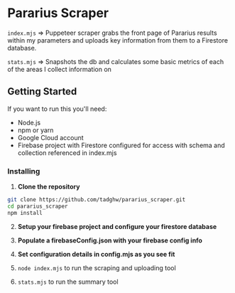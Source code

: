 # Pararius Scraper

`index.mjs` => Puppeteer scraper grabs the front page of Pararius results within my parameters and uploads key information from them to a Firestore database. 

`stats.mjs` => Snapshots the db and calculates some basic metrics of each of the areas I collect information on

## Getting Started

If you want to run this you'll need:

- Node.js
- npm or yarn
- Google Cloud account
- Firebase project with Firestore configured for access with schema and collection referenced in index.mjs

### Installing

1. **Clone the repository**

```bash
git clone https://github.com/tadghw/pararius_scraper.git
cd pararius_scraper
npm install
```

2. **Setup your firebase project and configure your firestore database**

3. **Populate a firebaseConfig.json with your firebase config info**

4. **Set configuration details in config.mjs as you see fit**

5. `node index.mjs` to run the scraping and uploading tool

6. `stats.mjs` to run the summary tool
``` to print stats
